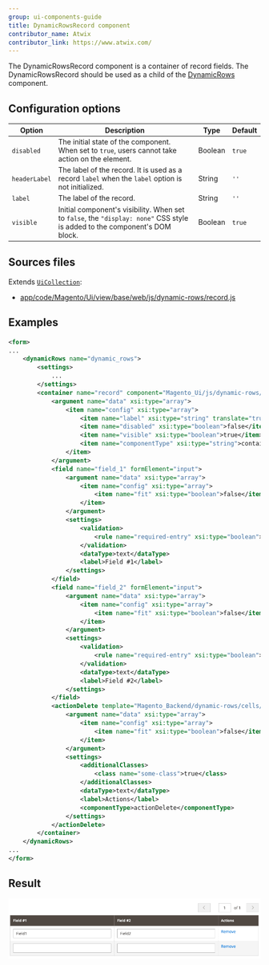 ```yaml
---
group: ui-components-guide
title: DynamicRowsRecord component
contributor_name: Atwix
contributor_link: https://www.atwix.com/
---
```


The DynamicRowsRecord component is a container of record fields. The DynamicRowsRecord should be used as a child of the [DynamicRows](dynamicrows.html) component.

## Configuration options

| Option | Description | Type | Default |
| --- | --- | --- | --- |
| `disabled` | The initial state of the component. When set to `true`, users cannot take action on the element. | Boolean | `true` |
| `headerLabel` | The label of the record. It is used as a record `label` when the `label` option is not initialized. | String | `''` |
| `label` | The label of the record. | String | `''` |
| `visible` | Initial component's visibility. When set to `false`, the `"display: none"` CSS style is added to the component's DOM block. | Boolean | `true` |

## Sources files

Extends [`UiCollection`](concepts/collection.md):

-  [app/code/Magento/Ui/view/base/web/js/dynamic-rows/record.js](https://github.com/magento/magento2/blob/2.4/app/code/Magento/Ui/view/base/web/js/dynamic-rows/record.js)

## Examples

```xml
<form>
...
    <dynamicRows name="dynamic_rows">
        <settings>
            ...
        </settings>
        <container name="record" component="Magento_Ui/js/dynamic-rows/record">
            <argument name="data" xsi:type="array">
                <item name="config" xsi:type="array">
                    <item name="label" xsi:type="string" translate="true">Record Example</item>
                    <item name="disabled" xsi:type="boolean">false</item>
                    <item name="visible" xsi:type="boolean">true</item>
                    <item name="componentType" xsi:type="string">container</item>
                </item>
            </argument>
            <field name="field_1" formElement="input">
                <argument name="data" xsi:type="array">
                    <item name="config" xsi:type="array">
                        <item name="fit" xsi:type="boolean">false</item>
                    </item>
                </argument>
                <settings>
                    <validation>
                        <rule name="required-entry" xsi:type="boolean">true</rule>
                    </validation>
                    <dataType>text</dataType>
                    <label>Field #1</label>
                </settings>
            </field>
            <field name="field_2" formElement="input">
                <argument name="data" xsi:type="array">
                    <item name="config" xsi:type="array">
                        <item name="fit" xsi:type="boolean">false</item>
                    </item>
                </argument>
                <settings>
                    <validation>
                        <rule name="required-entry" xsi:type="boolean">true</rule>
                    </validation>
                    <dataType>text</dataType>
                    <label>Field #2</label>
                </settings>
            </field>
            <actionDelete template="Magento_Backend/dynamic-rows/cells/action-delete">
                <argument name="data" xsi:type="array">
                    <item name="config" xsi:type="array">
                        <item name="fit" xsi:type="boolean">false</item>
                    </item>
                </argument>
                <settings>
                    <additionalClasses>
                        <class name="some-class">true</class>
                    </additionalClasses>
                    <dataType>text</dataType>
                    <label>Actions</label>
                    <componentType>actionDelete</componentType>
                </settings>
            </actionDelete>
        </container>
    </dynamicRows>
...
</form>
```

## Result

![DynamicRows Component with Record Component example](../_images/ui-components/dynamicrows-record-result.png)
